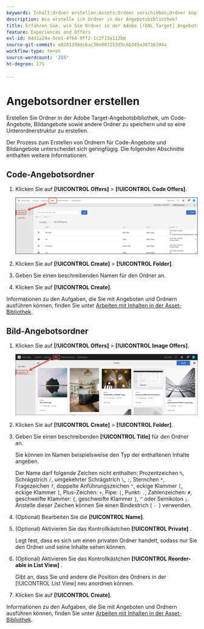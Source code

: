 ```yaml
---
keywords: Inhalt;Ordner erstellen;Assets;Ordner verschieben;Ordner kopieren;Ordner löschen;Ordner herunterladen;Ordner
description: Wie erstelle ich Ordner in der Angebotsbibliothek?
title: Erfahren Sie, wie Sie Ordner in der Adobe [!DNL Target] Angebotsbibliothek erstellen, um Code- und Bildangebote sowie andere Ordner zu speichern.
feature: Experiences and Offers
exl-id: 64d1a24a-5ce1-4f64-9ff2-1c2f13a112bb
source-git-commit: e8201198dc6ac36e803153d5c6b345a30716204a
workflow-type: tm+mt
source-wordcount: '255'
ht-degree: 17%

---
```


# Angebotsordner erstellen

Erstellen Sie Ordner in der Adobe Target-Angebotsbibliothek, um Code-Angebote, Bildangebote sowie andere Ordner zu speichern und so eine Unterordnerstruktur zu erstellen.

Der Prozess zum Erstellen von Ordnern für Code-Angebote und Bildangebote unterscheidet sich geringfügig. Die folgenden Abschnitte enthalten weitere Informationen.

## Code-Angebotsordner

1. Klicken Sie auf **[!UICONTROL Offers]** > **[!UICONTROL Code Offers]**.

   ![Registerkarte „Angebote codieren“](/help/main/c-experiences/c-manage-content/assets/code-offers-tab.png)

1. Klicken Sie auf **[!UICONTROL Create]** > **[!UICONTROL Folder]**.

1. Geben Sie einen beschreibenden Namen für den Ordner an.

1. Klicken Sie auf **[!UICONTROL Create]**.

Informationen zu den Aufgaben, die Sie mit Angeboten und Ordnern ausführen können, finden Sie unter [Arbeiten mit Inhalten in der Asset-Bibliothek](/help/main/c-experiences/c-manage-content/assets-working.md).

## Bild-Angebotsordner

1. Klicken Sie auf **[!UICONTROL Offers]** > **[!UICONTROL Image Offers]**.

   ![Registerkarte „Bildangebote“](/help/main/c-experiences/c-manage-content/assets/image-offers-tab.png)

1. Klicken Sie auf **[!UICONTROL Create]** > **[!UICONTROL Folder]**.
1. Geben Sie einen beschreibenden **[!UICONTROL Title]** für den Ordner an.

   Sie können im Namen beispielsweise den Typ der enthaltenen Inhalte angeben.

   Der Name darf folgende Zeichen nicht enthalten: Prozentzeichen `%`, Schrägstrich `/`, umgekehrter Schrägstrich `\`, `:`, Sternchen `*`, Fragezeichen `?`, doppelte Anführungszeichen `"`, eckige Klammer `[`, eckige Klammer `]`, Plus-Zeichen: `+`, Pipe: `|`, Punkt: `.`, Zahlenzeichen: `#`, geschweifte Klammer: `{`, geschweifte Klammer `}`, `^` oder Semikolon `;`. Anstelle dieser Zeichen können Sie einen Bindestrich ( `- `) verwenden.

1. (Optional) Bearbeiten Sie die **[!UICONTROL Name]**.
1. (Optional) Aktivieren Sie das Kontrollkästchen **[!UICONTROL Private]** .

   Legt fest, dass es sich um einen privaten Ordner handelt, sodass nur Sie den Ordner und seine Inhalte sehen können.

1. (Optional) Aktivieren Sie das Kontrollkästchen **[!UICONTROL Reorder-able in List View]** .

   Gibt an, dass Sie und andere die Position des Ordners in der [!UICONTROL List View] neu anordnen können.

1. Klicken Sie auf **[!UICONTROL Create]**.

Informationen zu den Aufgaben, die Sie mit Angeboten und Ordnern ausführen können, finden Sie unter [Arbeiten mit Inhalten in der Asset-Bibliothek](/help/main/c-experiences/c-manage-content/assets-working.md).
